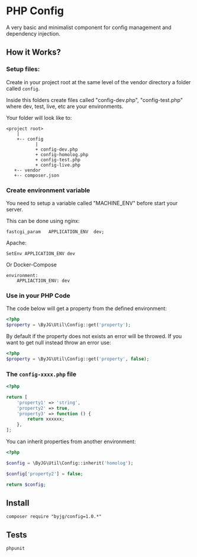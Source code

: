 # PHP Config

A very basic and minimalist component for config management and dependency injection.

## How it Works?


### Setup files:

Create in your project root at the same level of the vendor directory a folder called `config`. 

Inside this folders create files called "config-dev.php", "config-test.php" where dev, test, live, etc
are your environments. 

Your folder will look like to:

```
<project root>
    |
    +-- config
           |
           + config-dev.php
           + config-homolog.php
           + config-test.php
           + config-live.php
   +-- vendor
   +-- composer.json
```

### Create environment variable

You need to setup a variable called "MACHINE_ENV" before start your server. 

This can be done using nginx:

```
fastcgi_param   APPLICATION_ENV  dev;
```

Apache:

```
SetEnv APPLICATION_ENV dev
```

Or Docker-Compose

```
environment:
    APPLIACTION_ENV: dev
```

### Use in your PHP Code

The code below will get a property from the defined environment:

```php
<?php
$property = \ByJG\Util\Config::get('property');
```

By default if the property does not exists an error will be throwed.
If you want to get null instead throw an error use:

```php
<?php
$property = \ByJG\Util\Config::get('property', false);
```

### The `config-xxxx.php` file

```php
<?php

return [
    'property1' => 'string',
    'property2' => true,
    'property3' => function () {
        return xxxxxx;
    },
];
```

You can inherit properties from another environment:

```php
<?php

$config = \ByJG\Util\Config::inherit('homolog');

$config['property2'] = false;

return $config;
```

## Install

```
composer require "byjg/config=1.0.*"
```

## Tests

```
phpunit
```


